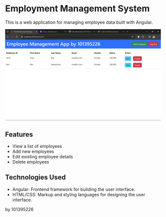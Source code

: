 # Employment Management System

This is a web application for managing employee data built with Angular.

![Dashboard](./img/dashboard.png)

## Features

- View a list of employees
- Add new employees
- Edit existing employee details
- Delete employees

## Technologies Used

- Angular: Frontend framework for building the user interface.
- HTML/CSS: Markup and styling languages for designing the user interface.

by 101395226
